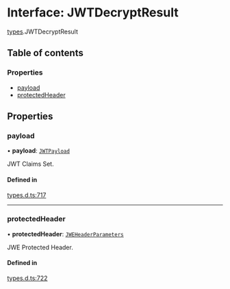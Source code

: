 # Interface: JWTDecryptResult

[types](../modules/types.md).JWTDecryptResult

## Table of contents

### Properties

- [payload](types.JWTDecryptResult.md#payload)
- [protectedHeader](types.JWTDecryptResult.md#protectedheader)

## Properties

### payload

• **payload**: [`JWTPayload`](types.JWTPayload.md)

JWT Claims Set.

#### Defined in

[types.d.ts:717](https://github.com/panva/jose/blob/v3.18.0/src/types.d.ts#L717)

___

### protectedHeader

• **protectedHeader**: [`JWEHeaderParameters`](types.JWEHeaderParameters.md)

JWE Protected Header.

#### Defined in

[types.d.ts:722](https://github.com/panva/jose/blob/v3.18.0/src/types.d.ts#L722)
